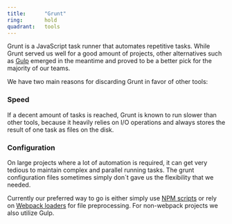 ```yaml
---
title:      "Grunt"
ring:       hold
quadrant:   tools
---
```



Grunt is a JavaScript task runner that automates repetitive tasks. While Grunt served us well for a good amount of projects,
other alternatives such as [Gulp](http://gulpjs.com/) emerged in the meantime and proved to be a better pick for the
majority of our teams.

We have two main reasons for discarding Grunt in favor of other tools:

### Speed
If a decent amount of tasks is reached, Grunt is known to run slower than other tools, because it heavily relies on I/O operations and
always stores the result of one task as files on the disk.

### Configuration
On large projects where a lot of automation is required, it can get very tedious to maintain complex and parallel running tasks.
The grunt configuration files sometimes simply don´t gave us the flexibility that we needed.

Currently our preferred way to go is either simply use [NPM scripts](https://docs.npmjs.com/misc/scripts) or rely on [Webpack loaders](https://webpack.js.org/concepts/loaders/) for file preprocessing. For non-webpack projects we also utilize Gulp.



